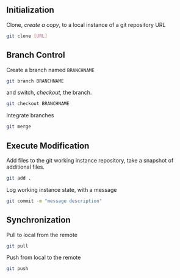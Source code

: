 ## Initialization
Clone, *create a copy*, to a local instance of a git repository URL
```sh
git clone [URL]
```
## Branch Control
Create a branch named `BRANCHNAME` 
```sh
git branch BRANCHNAME

```
and switch, *checkout*, the branch.
```sh
git checkout BRANCHNAME
```
Integrate branches
```sh
git merge
```
## Execute Modification
Add files to the git working instance repository, take a snapshot of additional files.
```sh
git add .
```
Log working instance state, with a message
```sh
git commit -m "message description"
```
## Synchronization
Pull to local from the remote
```sh
git pull
```
Push from local to the remote
```sh
git push
```

